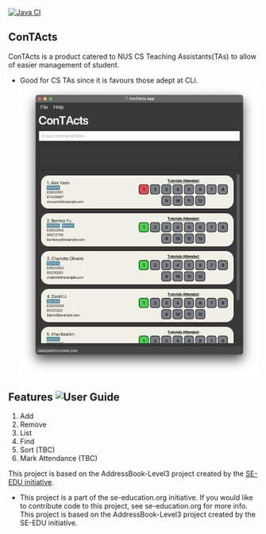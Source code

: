 [![Java CI](https://github.com/AY2425S1-CS2103T-T10-3/tp/actions/workflows/gradle.yml/badge.svg)](https://github.com/AY2425S1-CS2103T-T10-3/tp/actions/workflows/gradle.yml)
## ConTActs
ConTActs is a product catered to NUS CS Teaching Assistants(TAs) to allow of easier management of student.
* Good for CS TAs since it is favours those adept at CLI.
![Ui](docs/images/Ui.png)

## Features ![User Guide](https://AY2425S1-CS2103T-T10-3.github.io/tp)
1. Add 
2. Remove 
3. List 
4. Find 
5. Sort (TBC)
6. Mark Attendance (TBC)

This project is based on the AddressBook-Level3 project created by the [SE-EDU initiative](https://se-education.org).
* This project is a part of the se-education.org initiative. If you would like to contribute code to this project, see se-education.org for more info. This project is based on the AddressBook-Level3 project created by the SE-EDU initiative.

